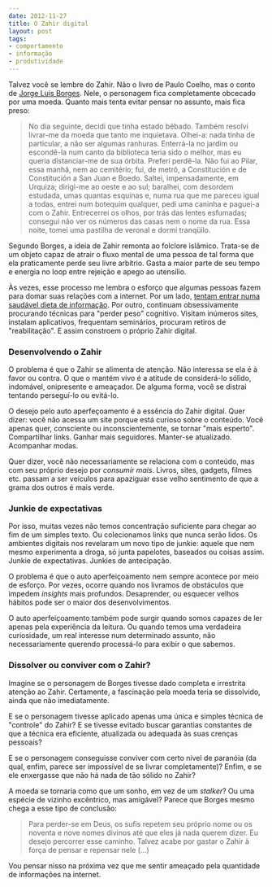 ```yaml
---
date: 2012-11-27
title: O Zahir digital
layout: post
tags:
- comportamento
- informação
- produtividade
---
```


Talvez você se lembre do Zahir. Não o livro de Paulo Coelho, mas o conto de [Jorge Luis Borges](http://riesemberg.blogspot.com.br/2009/08/o-zahir-jorge-luis-borges.html). Nele, o personagem fica completamente obcecado por uma moeda. Quanto mais tenta evitar pensar no assunto, mais fica preso:

> No dia seguinte, decidi que tinha estado bêbado. Também resolvi livrar-me da moeda que tanto me inquietava. Olhei-a: nada tinha de particular, a não ser algumas ranhuras. Enterrá-la no jardim ou escondê-la num canto da biblioteca teria sido o melhor, mas eu queria distanciar-me de sua órbita. Preferi perdê-la. Não fui ao Pilar, essa manhã, nem ao cemitério; fui, de metrô, a Constitución e de Constitución a San Juan e Boedo. Saltei, impensadamente, em Urquiza; dirigi-me ao oeste e ao sul; baralhei, com desordem estudada, umas quantas esquinas e, numa rua que me pareceu igual a todas, entrei num botequim qualquer, pedi uma caninha e paguei-a com o Zahir. Entrecerrei os olhos, por trás das lentes esfumadas; consegui não ver os números das casas nem o nome da rua. Essa noite, tomei uma pastilha de veronal e dormi tranqüilo.

Segundo Borges, a ideia de Zahir remonta ao folclore islâmico. Trata-se de um objeto capaz de atrair o fluxo mental de uma pessoa de tal forma que ela praticamente perde seu livre arbítrio. Gasta a maior parte de seu tempo e energia no loop entre rejeição e apego ao utensílio.

Às vezes, esse processo me lembra o esforço que algumas pessoas fazem para domar suas relações com a internet. Por um lado, [tentam entrar numa saudável dieta de informação](http://www.informationdiet.com). Por outro, continuam obsessivamente procurando técnicas para "perder peso" cognitivo. Visitam inúmeros sites, instalam aplicativos, frequentam seminários, procuram retiros de "reabilitação". E assim constroem o próprio Zahir digital.

### Desenvolvendo o Zahir ###

O problema é que o Zahir se alimenta de atenção. Não interessa se ela é à favor ou contra. O que o mantém vivo é a atitude de considerá-lo sólido, indomável, onipresente e ameaçador. De alguma forma, você se distrai tentando perseguí-lo ou evitá-lo.

O desejo pelo auto aperfeçoamento é a essência do Zahir digital. Quer dizer: você não acessa um site porque está curioso sobre o conteúdo. Você apenas quer, consciente ou inconscientemente, se tornar "mais esperto". Compartilhar links. Ganhar mais seguidores. Manter-se atualizado. Acompanhar modas.

Quer dizer, você não necessariamente se relaciona com o conteúdo, mas com seu próprio desejo por *consumir mais*. Livros, sites, gadgets, filmes etc. passam a ser veículos para apaziguar esse velho sentimento de que a grama dos outros é mais verde.

### Junkie de expectativas ###

Por isso, muitas vezes não temos concentração suficiente para chegar ao fim de um simples texto. Ou colecionamos links que nunca serão lidos. Os ambientes digitais nos revelaram um novo tipo de junkie: aquele que nem mesmo experimenta a droga, só junta papelotes, baseados ou coisas assim. Junkie de expectativas. Junkies de antecipação.

O problema é que o auto aperfeiçoamento nem sempre acontece por meio de esforço. Por vezes, ocorre quando nos livramos de obstáculos que impedem *insights* mais profundos. Desaprender, ou esquecer velhos hábitos pode ser o maior dos desenvolvimentos.

O auto aperfeiçoamento também pode surgir quando somos capazes de ler apenas pela experiência da leitura. Ou quando temos uma verdadeira curiosidade, um real interesse num determinado assunto, não necessariamente querendo processá-lo para exibir o que sabemos.

### Dissolver ou conviver com o Zahir? ###

Imagine se o personagem de Borges tivesse dado completa e irrestrita atenção ao Zahir. Certamente, a fascinação pela moeda teria se dissolvido, ainda que não imediatamente.

E se o personagem tivesse aplicado apenas uma única e simples técnica de "controle" do Zahir? E se tivesse evitado buscar garantias constantes de que a técnica era eficiente, atualizada ou adequada às suas crenças pessoais?

E se o personagem conseguisse conviver com certo nível de paranóia (da qual, enfim, parece ser impossível de se livrar completamente)? Enfim, e se ele enxergasse que não há nada de tão sólido no Zahir?

A moeda se tornaria como que um sonho, em vez de um *stalker*? Ou uma espécie de vizinho excêntrico, mas amigável? Parece que Borges mesmo chega a esse tipo de conclusão:

>Para perder-se em Deus, os sufis repetem seu próprio nome ou os noventa e nove nomes divinos até que eles já nada querem dizer. Eu desejo percorrer esse caminho. Talvez acabe por gastar o Zahir à força de pensar e repensar nele (…)

Vou pensar nisso na próxima vez que me sentir ameaçado pela quantidade de informações na internet.
